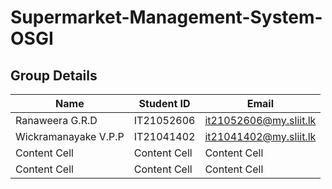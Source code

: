 # Supermarket-Management-System-OSGI


## Group Details

| Name          | Student ID    | Email         |
| ------------- | ------------- | ------------- |
| Ranaweera G.R.D | IT21052606  | it21052606@my.sliit.lk |
| Wickramanayake V.P.P  | IT21041402  | it21041402@my.sliit.lk  |
| Content Cell  | Content Cell  | Content Cell  |
| Content Cell  | Content Cell  | Content Cell  |
